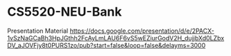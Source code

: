 # CS5520-NEU-Bank

Presentation Material
https://docs.google.com/presentation/d/e/2PACX-1vSzNaGCaBh3HpJGthh2FcAyLmLAU6F6vS5wEZiurGodV2H_dujjbXd0LZbxDV_aJOVFjy8t0PURS1zo/pub?start=false&loop=false&delayms=3000

